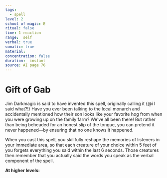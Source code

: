 ```yaml
---
tags:
  - spell
level: 2
school of magic: E
ritual: false
time: 1 reaction
range:  self
verbal: true
somatic: true
material: 
concentration: false
duration:  instant
source: AI page 76
---
```

# Gift of Gab


Jim Darkmagic is said to have invented this spell, originally calling it {@i I said what?!} Have you ever been talking to the local monarch and accidentally mentioned how their son looks like your favorite hog from when you were growing up on the family farm? We've all been there! But rather than being beheaded for an honest slip of the tongue, you can pretend it never happened—by ensuring that no one knows it happened.

When you cast this spell, you skillfully reshape the memories of listeners in your immediate area, so that each creature of your choice within 5 feet of you forgets everything you said within the last 6 seconds. Those creatures then remember that you actually said the words you speak as the verbal component of the spell.

**At higher levels:** 